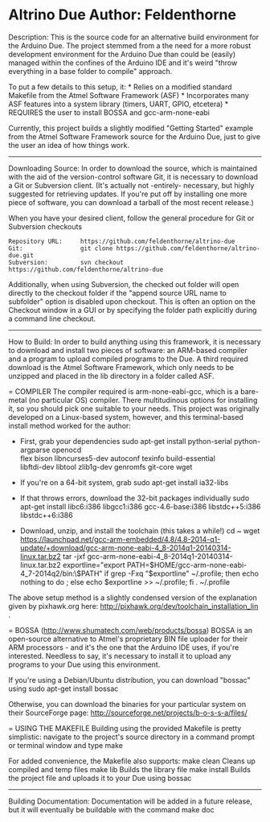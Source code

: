 Altrino Due
Author: Feldenthorne
========

Description: 
This is the source code for an alternative build environment for the Arduino Due. The project 
stemmed from a the need for a more robust development environment for the Arduino
Due than could be (easily) managed within the confines of the Arduino IDE and it's weird
"throw everything in a base folder to compile" approach.

To put a few details to this setup, it:
	* Relies on a modified standard Makefile from the Atmel Software Framework (ASF)
	* Incorporates many ASF features into a system library (timers, UART, GPIO, etcetera)
	* REQUIRES the user to install BOSSA and gcc-arm-none-eabi

Currently, this project builds a slightly modified "Getting Started" example from the
Atmel Software Framework source for the Arduino Due, just to give the user an idea of how
things work.

---
Downloading Source:
In order to download the source, which is maintained with the aid of the version-control software
Git, it is necessary to download a Git or Subversion client. (It's actually not -entirely-
necessary, but highly suggested for retrieving updates. If you're put off by installing one more
piece of software, you can download a tarball of the most recent release.)

When you have your desired client, follow the general procedure for Git or Subversion checkouts

    Repository URL: 	https://github.com/feldenthorne/altrino-due
    Git: 				git clone https://github.com/feldenthorne/altrino-due.git
    Subversion: 		svn checkout https://github.com/feldenthorne/altrino-due

Additionally, when using Subversion, the checked out folder will open directly to the checkout 
folder if the "append source URL name to subfolder" option is disabled upon checkout. This is often 
an option on the Checkout window in a GUI or by specifying the folder path explicitly during a 
command line checkout. 

---
How to Build:
In order to build anything using this framework, it is necessary to download and install two
pieces of software: an ARM-based compiler and a program to upload compiled programs to the Due.
A third required download is the Atmel Software Framework, which only needs to be unzipped and
placed in the lib directory in a folder called ASF.

= COMPILER
The compiler required is arm-none-eabi-gcc, which is a bare-metal (no particular OS) compiler. 
There multitudinous options for installing it, so you should pick one suitable to your needs. 
This project was originally developed on a Linux-based system, however, and this terminal-based 
install method worked for the author:
 * First, grab your dependencies
	sudo apt-get install python-serial python-argparse openocd \
    flex bison libncurses5-dev autoconf texinfo build-essential \
    libftdi-dev libtool zlib1g-dev genromfs git-core wget
    
 * If you're on a 64-bit system, grab
	sudo apt-get install ia32-libs

 * If that throws errors, download the 32-bit packages individually
	sudo apt-get install libc6:i386 libgcc1:i386 gcc-4.6-base:i386 libstdc++5:i386 libstdc++6:i386

 * Download, unzip, and install the toolchain (this takes a while!)
	cd ~
	wget https://launchpad.net/gcc-arm-embedded/4.8/4.8-2014-q1-update/+download/gcc-arm-none-eabi-4_8-2014q1-20140314-linux.tar.bz2
	tar -jxf gcc-arm-none-eabi-4_8-2014q1-20140314-linux.tar.bz2
	exportline="export PATH=$HOME/gcc-arm-none-eabi-4_7-2014q2/bin:\$PATH"
	if grep -Fxq "$exportline" ~/.profile; then echo nothing to do ; else echo $exportline >> ~/.profile; fi
	. ~/.profile

The above setup method is a slightly condensed version of the explanation given by
pixhawk.org here: http://pixhawk.org/dev/toolchain_installation_lin .

	
= BOSSA (http://www.shumatech.com/web/products/bossa)
BOSSA is an open-source alternative to Atmel's proprietary BIN file uploader for their ARM
processors - and it's the one that the Arduino IDE uses, if you're interested. Needless to say,
it's necessary to install it to upload any programs to your Due using this environment.

If you're using a Debian/Ubuntu distribution, you can download "bossac" using
	sudo apt-get install bossac

Otherwise, you can download the binaries for your particular system on their SourceForge
page: http://sourceforge.net/projects/b-o-s-s-a/files/

= USING THE MAKEFILE
Building using the provided Makefile is pretty simplistic: navigate to the project's
source directory in a command prompt or terminal window and type
	make

For added convenience, the Makefile also supports:
	make clean		Cleans up compiled and temp files
	make lib		Builds the library file
	make install	Builds the project file and uploads it to your Due using bossac

---
Building Documentation:
Documentation will be added in a future release, but it will eventually be buildable with the 
command
	make doc